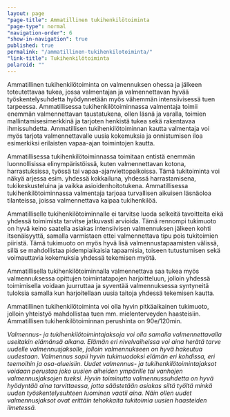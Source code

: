 ```yaml
---
layout: page
"page-title": Ammatillinen tukihenkilötoiminta
"page-type": normal
"navigation-order": 6
"show-in-navigation": true
published: true
permalink: "/ammatillinen-tukihenkilotoiminta/"
"link-title": Tukihenkilötoiminta
polaroid: ""
---
```





Ammatillinen tukihenkilötoiminta on valmennuksen ohessa ja jälkeen toteutettavaa tukea, jossa valmentajan ja valmennettavan hyvää työskentelysuhdetta hyödynnetään myös vähemmän intensiivisessä tuen tarpeessa. Ammatillisessa tukihenkilötoiminnassa valmentaja toimii enemmän valmennettavan taustatukena, ollen läsnä ja varalla, toimien mallintamisesimerkkinä ja tarjoten henkistä tukea sekä rakentavaa ihmissuhdetta. Ammatillisen tukihenkilötoiminnan kautta valmentaja voi myös tarjota valmennettavalle uusia kokemuksia ja onnistumisen iloa esimerkiksi erilaisten vapaa-ajan toimintojen kautta.

Ammatillisessa tukihenkilötoiminnassa toimitaan entistä enemmän luonnollisissa elinympäristöissä, kuten valmennettavan kotona, harrastuksissa, työssä tai vapaa-ajanviettopaikoissa. Tämä tukitoiminta voi näkyä arjessa esim. yhdessä kokkailuna, yhdessä harrastamisena, tukikeskusteluina ja vaikka asioidenhoitotukena. Ammatillisessa tukihenkilötoiminnassa valmentaja tarjoaa turvallisen aikuisen läsnäoloa tilanteissa, joissa valmennettava kaipaa tukihenkilöä.

Ammatilliselle tukihenkilötoiminnalle ei tarvitse luoda selkeitä tavoitteita eikä yhdessä toimimista tarvitse jatkuvasti arvioida. Tämä rennompi tukimuoto on hyvä keino saatella asiakas intensiivisen valmennuksen jälkeen kohti itsenäisyyttä, samalla varmistaen ettei valmennettava tipu pois tukitoimien piiristä. Tämä tukimuoto on myös hyvä lisä valmennustapaamisten välissä, sillä se mahdollistaa pidempiaikaisia tapaamisia, toiseen tutustumisen sekä voimauttavia kokemuksia yhdessä tekemisen myötä.

Ammatillisella tukihenkilötoiminnalla valmennettava saa tukea myös valmennuksessa opittujen toimintatapojen harjoitteluun, jolloin yhdessä toimimisella voidaan juurruttaa ja syventää valmennuksessa syntyneitä tuloksia samalla kun harjoitellaan uusia taitoja yhdessä tekemisen kautta.

Ammatillinen tukihenkilötoiminta voi olla hyvin pitkäaikainen tukimuoto, jolloin yhteistyö mahdollistaa tuen mm. mielenterveyden haasteisiin. Ammatillisen tukihenkilötoiminnan perushinta on 90e/120min.

*Valmennus- ja tukihenkilötoimintajaksoja voi olla samalla valmennettavalla useitakin elämänsä aikana. Elämän eri nivelvaiheissa voi aina herätä tarve uudelle valmennusjaksolle, jolloin valmennukseen on hyvä hakeutua uudestaan. Valmennus sopii hyvin tukimuodoksi elämän eri kohdissa, eri teemoihin ja osa-alueisiin. Uudet valmennus- ja tukihenkilötoimintajaksot voidaan perustaa joko uusien aiheiden ympärille tai vanhojen valmennusjaksojen tueksi. Hyvin toiminutta valmennussuhdetta on hyvä hyödyntää aina tarvittaessa, jotta säästetään asiakas siltä työltä minkä uuden työskentelysuhteen luominen vaatii aina. Näin ollen uudet valmennusjaksot ovat erittäin tehokkaita tukitoimia uusien haasteiden ilmetessä.*
